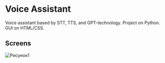 # Voice Assistant
Voice assistant based by STT, TTS, and GPT-technology.
Project on Python.
GUI on HTML/CSS.

## Screens
![Рисунок1](https://github.com/Ushikava/MoriVoiceAssistant/assets/81230515/2b6ffd52-4487-4aae-b451-9e0208e4f64e)
